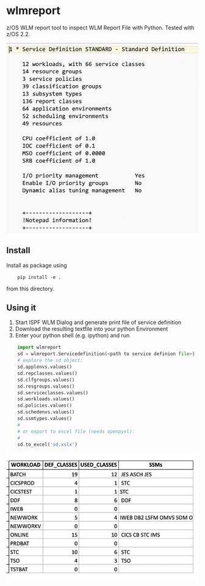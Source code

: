 # wlmreport
z/OS WLM report tool to inspect WLM Report File with Python. Tested with z/OS 2.2.

![Screenshot first lines of WLM Report File](img/Servicedef.png)


## Install
Install as package using
```
    pip install -e .
```
from this directory.

## Using it
 1. Start ISPF WLM Dialog and generate print file of service definition
 1. Download the resulting textfile into your python Environment
 1. Enter your python shell (e.g. ipython) and run
```python
    import wlmreport
    sd = wlmreport.Servicedefinition(<path to service definion file>)
    # explore the sd object:
    sd.applenvs.values()
    sd.repclasses.values()
    sd.clfgroups.values()
    sd.resgroups.values()
    sd.serviceclasses.values()
    sd.workloads.values()
    sd.policies.values()
    sd.schedenvs.values()
    sd.ssmtypes.values()
    #
    # or export to excel file (needs openpyxl):
    #
    sd.to_excel('sd.xslx') 
```
![Example Workloads Tab](img/Workloads.png)
